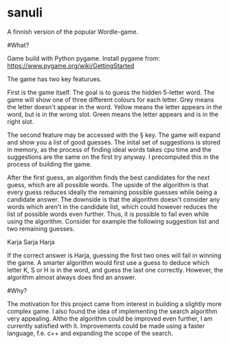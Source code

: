 # sanuli
A finnish version of the popular Wordle-game.

#What?

Game build with Python pygame. Install pygame from: https://www.pygame.org/wiki/GettingStarted

The game has two key featurues.

First is the game itself. The goal is to guess the hidden 5-letter word. The game will show one of three different colours for each letter. Grey means the letter doesn't appear in the word. Yellow means the letter appears in the word, but is in the wrong slot. Green means the letter appears and is in the right slot.

The second feature may be accessed with the § key. The game will expand and show you a list of good guesses. The inital set of suggestions is stored in memory, as the process of finding ideal words takes cpu time and the suggestions are the same on the first try anyway. I precomputed this in the process of building the game. 

After the first guess, an algorithm finds the best candidates for the next guess, which are all possible words. The upside of the algorithm is that every guess reduces ideally the remaining possible guesses while being a candidate answer. The downside is that the algorithm doesn't consider any words which aren't in the candidate list, which could however reduces the list of possible words even further. Thus, it is possible to fail even while using the algorithm. Consider for example the following suggestion list and two remaining guesses.

Karja
Sarja
Harja

If the correct answer is Harja, guessing the first two ones will fail in winning the game. A smarter algorithm would first use a guess to deduce which letter K, S or H is in the word, and guess the last one correctly. However, the algorithm almost always does find an answer.

#Why?

The motivation for this project came from interest in building a slightly more complex game. I also found the idea of implementing the search algorithm very appealing. Altho the algorithm could be improved even further, I am currently satisfied with it. Improvements could be made using a faster language, f.e. c++ and expanding the scope of the search.




